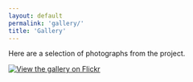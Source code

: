 ```yaml
---
layout: default
permalink: 'gallery/'
title: 'Gallery'
---
```


Here are a selection of photographs from the project.

<!-- Flickr album embed code -->
<div class="flickr">
  <a data-flickr-embed="true"  href="ALBUM_URL" title="View the gallery on Flickr">
    <img src="FIRST_PHOTO_URL" alt="View the gallery on Flickr">
  </a>
  <script async src="//embedr.flickr.com/assets/client-code.js" charset="utf-8"></script>
</div>
<!-- end of Flickr album embed code -->
